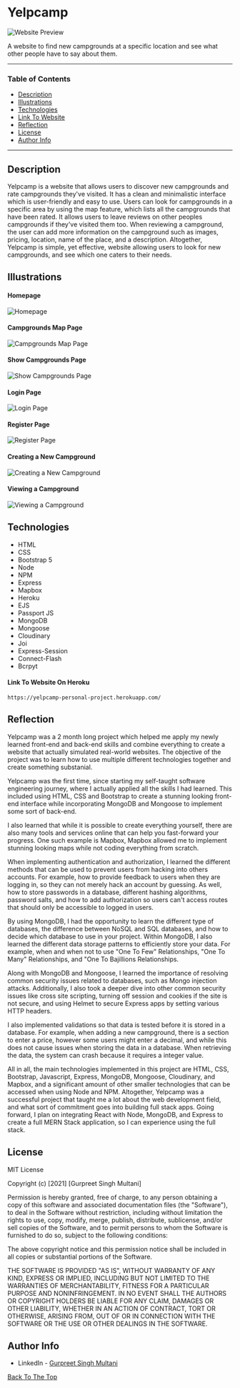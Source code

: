 
# Yelpcamp

![Website Preview](https://github.com/GURPREETSINGHMULTANI/Yelpcamp-Project/blob/master/Images/yelpcamp-personal-project.herokuapp.com_campgrounds.png?raw=true)

A website to find new campgrounds at a specific location and see what other people have to say about them.

---

### Table of Contents

- [Description](#description)
- [Illustrations](#illustrations)
- [Technologies](#technologies)
- [Link To Website](#link-to-website)
- [Reflection](#reflection)
- [License](#license)
- [Author Info](#author-info)

---

## Description

Yelpcamp is a website that allows users to discover new campgrounds and rate campgrounds they've visited. It has a clean and minimalistic interface which is user-friendly and easy to use. Users can look for campgrounds in a specific area by using the map feature, which lists all the campgrounds that have been rated. It allows users to leave reviews on other peoples campgrounds if they've visited them too. When reviewing a campground, the user can add more information on the campground such as images, pricing, location, name of the place, and a description. Altogether, Yelpcamp is simple, yet effective, website allowing users to look for new campgrounds, and see which one caters to their needs.

## Illustrations

#### Homepage

![Homepage](https://github.com/GURPREETSINGHMULTANI/Yelpcamp-Project/blob/master/Images/yelpcamp-personal-project.herokuapp.com_.png?raw=true)

#### Campgrounds Map Page

![Campgrounds Map Page](https://github.com/GURPREETSINGHMULTANI/Yelpcamp-Project/blob/master/Images/yelpcamp-personal-project.herokuapp.com_campgrounds.png?raw=true)

#### Show Campgrounds Page

![Show Campgrounds Page](https://github.com/GURPREETSINGHMULTANI/Yelpcamp-Project/blob/master/Images/yelpcamp-personal-project.herokuapp.com_campgrounds%20(2).png?raw=true)

#### Login Page

![Login Page](https://github.com/GURPREETSINGHMULTANI/Yelpcamp-Project/blob/master/Images/yelpcamp-personal-project.herokuapp.com_login.png?raw=true)

#### Register Page
![Register Page](https://github.com/GURPREETSINGHMULTANI/Yelpcamp-Project/blob/master/Images/yelpcamp-personal-project.herokuapp.com_register.png?raw=true)

#### Creating a New Campground

![Creating a New Campground](https://github.com/GURPREETSINGHMULTANI/Yelpcamp-Project/blob/master/Images/yelpcamp-personal-project.herokuapp.com_campgrounds_new.png?raw=true)

#### Viewing a Campground

![Viewing a Campground](https://github.com/GURPREETSINGHMULTANI/Yelpcamp-Project/blob/master/Images/yelpcamp-personal-project.herokuapp.com_campgrounds_6115a57217a4510015abd5d5.png?raw=true)

## Technologies

- HTML
- CSS
- Bootstrap 5
- Node 
- NPM
- Express
- Mapbox
- Heroku
- EJS
- Passport JS
- MongoDB
- Mongoose 
- Cloudinary 
- Joi
- Express-Session
- Connect-Flash
- Bcrpyt


#### Link To Website On Heroku

`https://yelpcamp-personal-project.herokuapp.com/`

## Reflection

Yelpcamp was a 2 month long project which helped me apply my newly learned front-end and back-end skills and combine everything to create a website that actually simulated real-world websites. The objective of the project was to learn how to use multiple different technologies together and create something substanial. 

Yelpcamp was the first time, since starting my self-taught software engineering journey, where I actually applied all the skills I had learned. This included using HTML, CSS and Bootstrap to create a stunning looking front-end interface while incorporating MongoDB and Mongoose to implement some sort of back-end. 

I also learned that while it is possible to create everything yourself, there are also many tools and services online that can help you fast-forward your progress. One such example is Mapbox, Mapbox allowed me to implement stunning looking maps while not coding everything from scratch. 

When implementing authentication and authorization, I learned the different methods that can be used to prevent users from hacking into others accounts. For example, how to provide feedback to users when they are logging in, so they can not merely hack an account by guessing. As well, how to store passwords in a database, different hashing algorithms, password salts, and how to add authorization so users can't access routes that should only be accessible to logged in users.

By using MongoDB, I had the opportunity to learn the different type of databases, the difference between NoSQL and SQL databases, and how to decide which database to use in your project. Within MongoDB, I also learned the different data storage patterns to efficiently store your data. For example, when and when not to use "One To Few" Relationships, "One To Many" Relationships, and "One To Bajillions Relationships.

Along with MongoDB and Mongoose, I learned the importance of resolving common security issues related to databases, such as Mongo injection attacks. Additionally, I also took a deeper dive into other common security issues like cross site scripting, turning off session and cookies if the site is not secure, and using Helmet to secure Express apps by setting various HTTP headers.

I also implemented validations so that data is tested before it is stored in a database. For example, when adding a new campground, there is a section to enter a price, however some users might enter a decimal, and while this does not cause issues when storing the data in a database. When retrieving the data, the system can crash because it requires a integer value. 

All in all, the main technologies implemented in this project are HTML, CSS, Bootstrap, Javascript, Express, MongoDB, Mongoose, Cloudinary, and Mapbox, and a significant amount of other smaller technologies that can be accessed when using Node and NPM. Altogether, Yelpcamp was a successful project that taught me a lot about the web development field, and what sort of commitment goes into building full stack apps. Going forward, I plan on integrating React with Node, MongoDB, and Express to create a full MERN Stack application, so I can experience using the full stack.

## License

MIT License

Copyright (c) [2021] [Gurpreet Singh Multani]

Permission is hereby granted, free of charge, to any person obtaining a copy
of this software and associated documentation files (the "Software"), to deal
in the Software without restriction, including without limitation the rights
to use, copy, modify, merge, publish, distribute, sublicense, and/or sell
copies of the Software, and to permit persons to whom the Software is
furnished to do so, subject to the following conditions:

The above copyright notice and this permission notice shall be included in all
copies or substantial portions of the Software.

THE SOFTWARE IS PROVIDED "AS IS", WITHOUT WARRANTY OF ANY KIND, EXPRESS OR
IMPLIED, INCLUDING BUT NOT LIMITED TO THE WARRANTIES OF MERCHANTABILITY,
FITNESS FOR A PARTICULAR PURPOSE AND NONINFRINGEMENT. IN NO EVENT SHALL THE
AUTHORS OR COPYRIGHT HOLDERS BE LIABLE FOR ANY CLAIM, DAMAGES OR OTHER
LIABILITY, WHETHER IN AN ACTION OF CONTRACT, TORT OR OTHERWISE, ARISING FROM,
OUT OF OR IN CONNECTION WITH THE SOFTWARE OR THE USE OR OTHER DEALINGS IN THE
SOFTWARE.

## Author Info

- LinkedIn - [Gurpreet Singh Multani](https://ca.linkedin.com/in/gurpreet-singh-multani-0a277a203?trk=people-guest_people_search-card)

[Back To The Top](#Yelpcamp)
